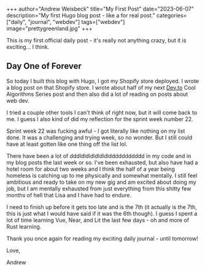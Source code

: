 +++
author="Andrew Weisbeck"
title="My First Post"
date="2023-06-07"
description="My first Hugo blog post - like a for real post."
categories=["daily", "journal", "webdev"]
tags=["webdev"]
image="prettygreenland.jpg"
+++

This is my first official daily post - it's really not anything crazy, but it is exciting... I think.

## Day One of Forever

So today I built this blog with Hugo, I got my Shopify store deployed. I wrote a blog post on that Shopify store. I wrote about half of my next [Dev.to](https://dev.to/GeauxWeisbeck4) Cool Algorithms Series post and then also did a lot of reading on posts about web dev. 

I tried a couple other tools I can't think of right now, but it will come back to me. I guess I also kind of did my reflection for the sprint week number 22.

Sprint week 22 was fucking awful - I got literally like nothing on my list done. It was a challenging and trying week, so no wonder. But I still could have at least gotten like one thing off the list lol. 

There have been a lot of dddldldldldldldlddddddddddd in my code and in my blog posts the last week or so. I've been exhausted, but also have had a hotel room for about two weeks and I think the half of a year being homeless is catching up to me physically and somewhat mentally. I still feel ambitious and ready to take on my new gig and am excited about doing my job, but I am mentally exhausted from just everything from this shitty few months of hell that Lisa and I have had to endure.

I need to finish up before it gets too late and is the 7th (it actually is the 7th, this is just what I would have said if it was the 6th though). I guess I spent a lot of time learning Vue, Near, and Lit the last few days - oh and more of Rust learning.

Thank you once again for reading my exciting daily journal - until tomorrow!

Love,

Andrew
